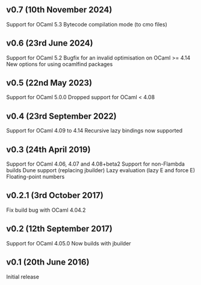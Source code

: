 v0.7 (10th November 2024)
---------------------

Support for OCaml 5.3
Bytecode compilation mode (to cmo files)

v0.6 (23rd June 2024)
---------------------

Support for OCaml 5.2
Bugfix for an invalid optimisation on OCaml >= 4.14
New options for using ocamlfind packages

v0.5 (22nd May 2023)
--------------------

Support for OCaml 5.0.0
Dropped support for OCaml < 4.08

v0.4 (23rd September 2022)
--------------------------

Support for OCaml 4.09 to 4.14
Recursive lazy bindings now supported

v0.3 (24th April 2019)
---------------------

Support for OCaml 4.06, 4.07 and 4.08+beta2
Support for non-Flambda builds
Dune support (replacing jbuilder)
Lazy evaluation (lazy E and force E)
Floating-point numbers

v0.2.1 (3rd October 2017)
---------------------

Fix build bug with OCaml 4.04.2


v0.2 (12th September 2017)
---------------------

Support for OCaml 4.05.0
Now builds with jbuilder


v0.1 (20th June 2016)
---------------------

Initial release
